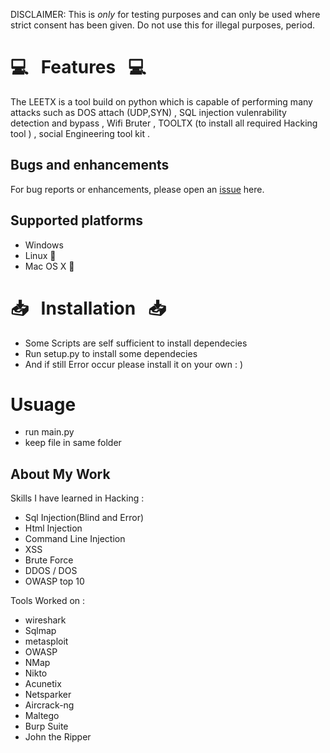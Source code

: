 

DISCLAIMER: This is *only* for testing purposes and can only be used where strict consent has been given. Do not use this for illegal purposes, period.


# :computer: &nbsp; Features &nbsp; :computer:


The LEETX is  a tool build on python which is capable of performing many attacks such as DOS attach (UDP,SYN) , SQL injection vulenrability detection and bypass , Wifi Bruter , TOOLTX (to install all required Hacking tool ) , social Engineering tool kit . 


## Bugs and enhancements

For bug reports or enhancements, please open an [issue](https://github.com/HanilJain) here.


## Supported platforms

* Windows 
* Linux :penguin:
* Mac OS X :apple:

# :inbox_tray: &nbsp; Installation &nbsp; :inbox_tray:

*  Some Scripts are self sufficient to install dependecies 
*  Run setup.py to install some dependecies 
*  And if still Error occur please install it on your own : )  

# Usuage 
* run main.py 
* keep file in same folder 

 ## About My Work
 
 Skills I have learned in Hacking : 
 * Sql Injection(Blind and Error)
 * Html Injection
 * Command Line Injection
 * XSS
 * Brute Force
 * DDOS / DOS
 * OWASP top 10 
 
 Tools Worked on :
 * wireshark
 * Sqlmap 
 * metasploit
 * OWASP
 * NMap
 * Nikto
 * Acunetix
 * Netsparker
 * Aircrack-ng
 * Maltego
 * Burp Suite
 * John the Ripper 
 
 
